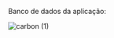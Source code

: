 Banco de dados da aplicação:

![carbon (1)](https://github.com/alimkhodr/OrdemServico/assets/85517447/b2a3126e-8a21-47e7-a234-54775ec706e8)
